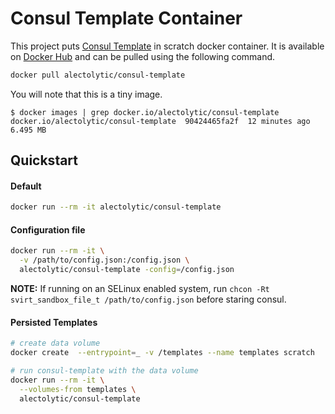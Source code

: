 # Consul Template Container

This project puts [Consul Template](https://github.com/hashicorp/consul-template) in scratch docker container. It is available on [Docker Hub](https://registry.hub.docker.com/u/alectolytic/consul-template/) and can be pulled using the following command.

```sh
docker pull alectolytic/consul-template
```

You will note that this is a tiny image.
```
$ docker images | grep docker.io/alectolytic/consul-template
docker.io/alectolytic/consul-template  90424465fa2f  12 minutes ago  6.495 MB
```

## Quickstart

#### Default

```sh
docker run --rm -it alectolytic/consul-template
```

#### Configuration file

```sh
docker run --rm -it \
  -v /path/to/config.json:/config.json \
  alectolytic/consul-template -config=/config.json
```

**NOTE:** If running on an SELinux enabled system, run `chcon -Rt svirt_sandbox_file_t /path/to/config.json` before staring consul.

#### Persisted Templates

```sh
# create data volume
docker create  --entrypoint=_ -v /templates --name templates scratch

# run consul-template with the data volume
docker run --rm -it \
  --volumes-from templates \
  alectolytic/consul-template
```
